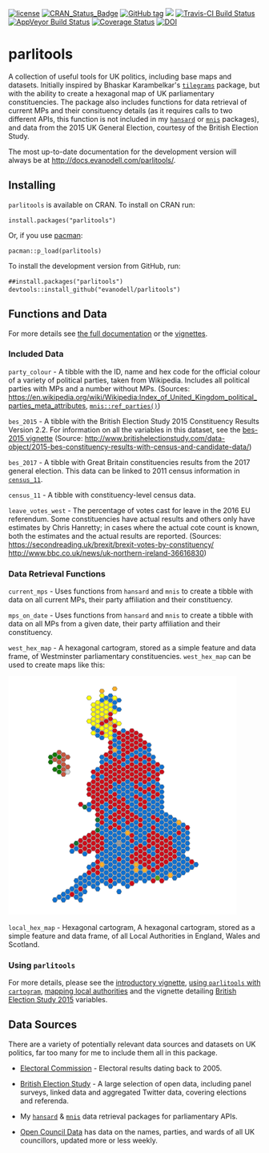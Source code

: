 <!-- README.md is generated from README.Rmd. Please edit that file -->
<!-- rmarkdown v1 -->

<!--to accomodate pandoc bug on windows-->



[![license](https://img.shields.io/github/license/mashape/apistatus.svg)](https://github.com/evanodell/parlitools/blob/master/LICENSE)
[![CRAN_Status_Badge](https://www.r-pkg.org/badges/version/parlitools)](https://cran.r-project.org/package=parlitools)
[![GitHub tag](https://img.shields.io/github/tag/evanodell/parlitools.svg)](https://github.com/evanodell/parlitools)
[![](https://cranlogs.r-pkg.org/badges/grand-total/parlitools)](https://dgrtwo.shinyapps.io/cranview/)
[![Travis-CI Build Status](https://travis-ci.org/evanodell/parlitools.svg?branch=master)](https://travis-ci.org/evanodell/parlitools)
[![AppVeyor Build Status](https://ci.appveyor.com/api/projects/status/github/evanodell/parlitools?branch=master&svg=true)](https://ci.appveyor.com/project/evanodell/parlitools)
[![Coverage Status](https://img.shields.io/codecov/c/github/evanodell/parlitools/master.svg)](https://codecov.io/github/evanodell/parlitools?branch=master)
[![DOI](https://zenodo.org/badge/86801920.svg)](https://zenodo.org/badge/latestdoi/86801920)

# parlitools

A collection of useful tools for UK politics, including base maps and datasets. Initially inspired by Bhaskar Karambelkar's [`tilegrams`](https://cran.r-project.org/package=tilegramsR) package, but with the ability to create a hexagonal map of UK parliamentary constituencies. The package also includes functions for data retrieval of current MPs and their consituency details (as it requires calls to two different APIs, this function is not included in my [`hansard`](https://cran.r-project.org/package=hansard) or [`mnis`](https://cran.r-project.org/package=mnis) packages), and data from the 2015 UK General Election, courtesy of the British Election Study.

The most up-to-date documentation for the development version will always be at http://docs.evanodell.com/parlitools/.

## Installing

`parlitools` is available on CRAN. To install on CRAN run:

```
install.packages("parlitools")
```

Or, if you use [pacman](https://cran.r-project.org/package=pacman):

```
pacman::p_load(parlitools)
```

To install the development version from GitHub, run:

```
##install.packages("parlitools")
devtools::install_github("evanodell/parlitools")
```

## Functions and Data

For more details see [the full documentation](https://docs.evanodell.com/parlitools/reference) or the [vignettes](https://docs.evanodell.com/parlitools/articles/).

### Included Data

`party_colour` - A tibble with the ID, name and hex code for the official colour of a variety of political parties, taken from Wikipedia. Includes all political parties with MPs and a number without MPs. (Sources: https://en.wikipedia.org/wiki/Wikipedia:Index_of_United_Kingdom_political_parties_meta_attributes, [`mnis::ref_parties()`](https://cran.r-project.org/package=mnis))

`bes_2015` - A tibble with the British Election Study 2015 Constituency Results Version 2.2. For information on all the variables in this dataset, see the [bes-2015 vignette](http://docs.evanodell.com/parlitools/articles/bes-2015.html) (Source: http://www.britishelectionstudy.com/data-object/2015-bes-constituency-results-with-census-and-candidate-data/)

`bes_2017` - A tibble with Great Britain constituencies results from the 2017 general election. This data can be linked to 2011 census information in [`census_11`](https://docs.evanodell.com/parlitools/reference/census-11.html).

`census_11` - A tibble with constituency-level census data.

`leave_votes_west` - The percentage of votes cast for leave in the 2016 EU referendum. Some constituencies have actual results and others only have estimates by Chris Hanretty; in cases where the actual cote count is known, both the estimates and the actual results are reported. (Sources: https://secondreading.uk/brexit/brexit-votes-by-constituency/ http://www.bbc.co.uk/news/uk-northern-ireland-36616830)

### Data Retrieval Functions

`current_mps` - Uses functions from `hansard` and `mnis` to create a tibble with data on all current MPs, their party affiliation and their constituency.

`mps_on_date` - Uses functions from `hansard` and `mnis` to create a tibble with data on all MPs from a given date, their party affiliation and their constituency.

`west_hex_map` - A hexagonal cartogram, stored as a simple feature and data frame, of Westminster parliamentary constituencies. `west_hex_map` can be used to create maps like this:

<img src="tools/hex_map.png" title="plot of chunk unnamed-chunk-2" alt="plot of chunk unnamed-chunk-2" width="456px" />

`local_hex_map` - Hexagonal cartogram, A hexagonal cartogram, stored as a simple feature and data frame, of all Local Authorities in England, Wales and Scotland.

### Using `parlitools`

For more details, please see the [introductory vignette](https://docs.evanodell.com/parlitools/articles/introduction.html), [using `parlitools` with `cartogram`](https://docs.evanodell.com/parlitools/articles/using-cartograms.html), [mapping local authorities](https://docs.evanodell.com/parlitools/articles/mapping-local-authorities.html) and the vignette detailing [British Election Study 2015](https://docs.evanodell.com/parlitools/articles/bes-2015.html) variables.

## Data Sources

There are a variety of potentially relevant data sources and datasets on UK politics, far too many for me to include them all in this package.

* [Electoral Commission](http://www.electoralcommission.org.uk/our-work/our-research/electoral-data) - Electoral results dating back to 2005.

* [British Election Study](http://www.britishelectionstudy.com/data/) - A large selection of open data, including panel surveys, linked data and aggregated Twitter data, covering elections and referenda.

* My [`hansard`](https://cran.r-project.org/package=hansard) & [`mnis`](https://cran.r-project.org/package=mnis) data retrieval packages for parliamentary APIs.

* [Open Council Data](http://opencouncildata.co.uk/) has data on the names, parties, and wards of all UK councillors, updated more or less weekly.
